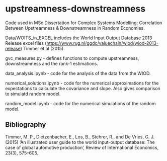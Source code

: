 # upstreamness-downstreamness
Code used in MSc Dissertation for Complex Systems Modelling: Correlation Between Upstreamness &amp; Downstreamness in Random Economies.

Data/WOITS_in_EXCEL includes the World Input Output Database 2013 Release excel files (https://www.rug.nl/ggdc/valuechain/wiod/wiod-2013-release) Timmer et al (2015).

gvc_measures.py - defines functions to compute upstreamness, downstreamness and the rank-1 estimations. 

data_analysis.ipynb - code for the analysis of the data from the WIOD.

numerical_solutions.ipynb - code for the numerical approximations for the expectations to calculate the covariance and slope. Also gives comparison to simulatd random model.

random_model.ipynb - code for the numerical simulations of the random model. 


## Bibliography
Timmer, M. P., Dietzenbacher, E., Los, B., Stehrer, R., and De Vries, G. J. (2015) ‘An illustrated
user guide to the world input-output database: The case of global automotive production’,
Review of International Economics, 23(3), 575–605.
